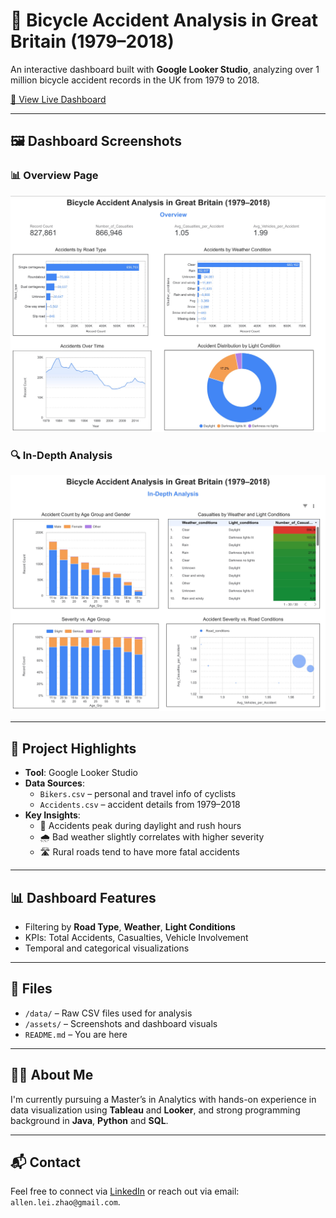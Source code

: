# 🚴 Bicycle Accident Analysis in Great Britain (1979–2018)

An interactive dashboard built with **Google Looker Studio**, analyzing over 1 million bicycle accident records in the UK from 1979 to 2018.

[🔗 View Live Dashboard](https://lookerstudio.google.com/u/0/reporting/c8bcd291-4c70-4f0c-8a36-c5db8b6a1b05/page/YdHMF)

---

## 🖼 Dashboard Screenshots

### 📊 Overview Page

![Dashboard Overview](assets/overview.jpg)

### 🔍 In-Depth Analysis

![Dashboard Analysis](assets/analysis.jpg)

---

## 📌 Project Highlights

- **Tool**: Google Looker Studio
- **Data Sources**:
  - `Bikers.csv` – personal and travel info of cyclists
  - `Accidents.csv` – accident details from 1979–2018
- **Key Insights**:
  - 🚦 Accidents peak during daylight and rush hours
  - 🌧️ Bad weather slightly correlates with higher severity
  - 🛣️ Rural roads tend to have more fatal accidents

---

## 📊 Dashboard Features

- Filtering by **Road Type**, **Weather**, **Light Conditions**
- KPIs: Total Accidents, Casualties, Vehicle Involvement
- Temporal and categorical visualizations

---

## 📁 Files

- `/data/` – Raw CSV files used for analysis
- `/assets/` – Screenshots and dashboard visuals
- `README.md` – You are here

---

## 🙋‍♂️ About Me

I'm currently pursuing a Master’s in Analytics with hands-on experience in data visualization using **Tableau** and **Looker**, and strong programming background in **Java**, **Python** and **SQL**.

---

## 📬 Contact

Feel free to connect via [LinkedIn](https://www.linkedin.com/in/allen-lei-zhao/) or reach out via email: `allen.lei.zhao@gmail.com`.

